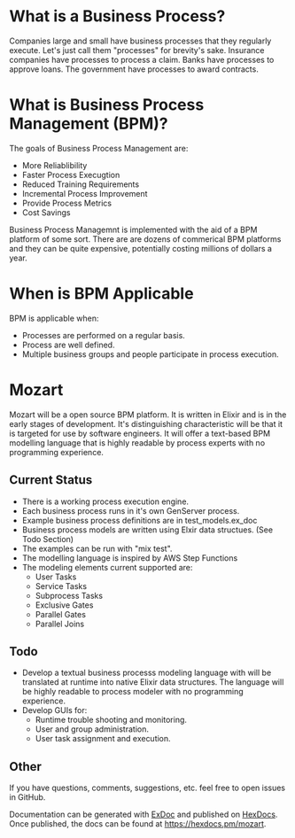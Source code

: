 # What is a Business Process?

Companies large and small have business processes that they regularly execute. Let's just call them "processes" for brevity's sake. Insurance companies have processes to process a claim. Banks have processes to approve loans. The government have processes to award contracts. 

# What is Business Process Management (BPM)?

The goals of Business Process Management are:

* More Reliablibility
* Faster Process Execugtion
* Reduced Training Requirements
* Incremental Process Improvement
* Provide Process Metrics
* Cost Savings

Business Process Managemnt is implemented with the aid of a BPM platform of some sort. There are are dozens of commerical BPM platforms and they can be quite expensive, potentially costing millions of dollars a year.

# When is BPM Applicable

BPM is applicable when:

* Processes are performed on a regular basis.
* Process are well defined.
* Multiple business groups and people participate in process execution.

# Mozart

Mozart will be a open source BPM platform. It is written in Elixir and is in the early stages of development. It's distinguishing characteristic will be that it is targeted for use by software engineers. It will offer a text-based BPM modelling language that is highly readable by process experts with no programming experience.

## Current Status

* There is a working process execution engine.
* Each business process runs in it's own GenServer process.
* Example business process definitions are in test_models.ex_doc
* Business process models are written using Elxir data structues. (See Todo Section)
* The examples can be run with "mix test".
* The modelling language is inspired by AWS Step Functions
* The modeling elements current supported are:
  * User Tasks
  * Service Tasks
  * Subprocess Tasks
  * Exclusive Gates
  * Parallel Gates
  * Parallel Joins

## Todo

* Develop a textual business processs modeling language with will be translated at runtime into native Elixir data structures. The language will be highly readable to process modeler with no programming experience.
* Develop GUIs for:
  * Runtime trouble shooting and monitoring.
  * User and group administration.
  * User task assignment and execution.

## Other

If you have questions, comments, suggestions, etc. feel free to open issues in GitHub.

Documentation can be generated with [ExDoc](https://github.com/elixir-lang/ex_doc)
and published on [HexDocs](https://hexdocs.pm). Once published, the docs can
be found at <https://hexdocs.pm/mozart>.

